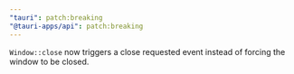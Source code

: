 ```yaml
---
"tauri": patch:breaking
"@tauri-apps/api": patch:breaking
---
```


`Window::close` now triggers a close requested event instead of forcing the window to be closed.
